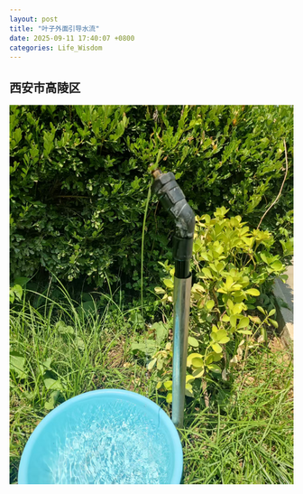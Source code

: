 ```yaml
---
layout: post
title: "叶子外面引导水流"
date: 2025-09-11 17:40:07 +0800
categories: Life_Wisdom
---
```


## 西安市高陵区
![Water runoff on leaf surface](/assets/images/Water%20runoff%20on%20leaf%20surface.jpg)



[jekyll-docs]: https://jekyllrb.com/docs/home
[jekyll-gh]:   https://github.com/jekyll/jekyll
[jekyll-talk]: https://talk.jekyllrb.com/
